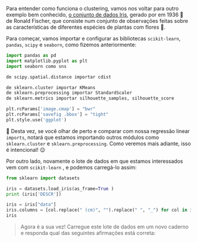 Para entender como funciona o clustering, vamos nos voltar para outro exemplo bem conhecido, [o conjunto de dados Iris](https://pt.wikipedia.org/wiki/Conjunto_de_dados_flor_Iris), gerado por em 1936 📅 de Ronald Fischer, que consiste num conjunto de observações feitas sobre as características de diferentes espécies de plantas com flores 🌼.

Para começar, vamos importar e configurar as bibliotecas `scikit-learn`, `pandas`, `scipy` e `seaborn`, como fizemos anteriormente:

```python
import pandas as pd
import matplotlib.pyplot as plt
import seaborn como sns

de scipy.spatial.distance importar cdist

de sklearn.cluster importar KMeans
de sklearn.preprocessing importar StandardScaler
de sklearn.metrics importar silhouette_samples, silhouette_score

plt.rcParams['image.cmap'] = "bwr"
plt.rcParams['savefig .bbox'] = "tight"
plt.style.use('ggplot')
```

👀 Desta vez, se você olhar de perto e comparar com nossa regressão linear `imports`, notará que estamos importando outros módulos como `sklearn.cluster` e `sklearn.preprocessing`. Como veremos mais adiante, isso é intencional! :wink:

Por outro lado, novamente o lote de dados em que estamos interessados vem com `scikit-learn` , e podemos carregá-lo assim:

```python
from sklearn import datasets

iris = datasets.load_iris(as_frame=True )
print (iris['DESCR'])

iris = iris["data"]
iris.columns = [col.replace(" (cm)", "").replace(" ", "_") for col in iris .columns ]
iris
```

> Agora é a sua vez! Carregue este lote de dados em um novo caderno e responda qual das seguintes afirmações está correta:
